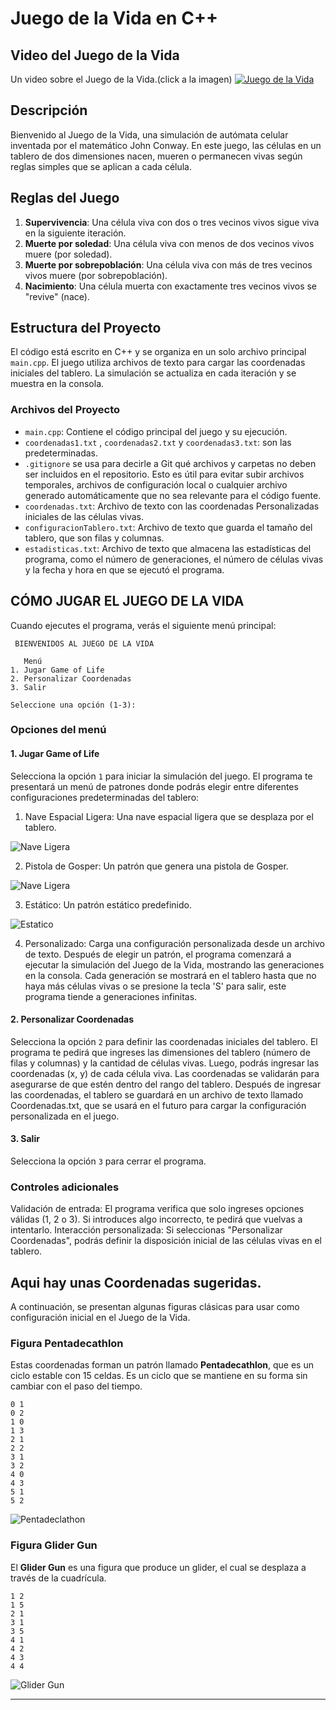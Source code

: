 # Juego de la Vida en C++

## Video del Juego de la Vida



Un video sobre el Juego de la Vida.(click a la imagen)
[![Juego de la Vida](https://img.youtube.com/vi/omMcrvVGTMs/maxresdefault.jpg)](https://youtu.be/omMcrvVGTMs?si=H_4s3ekWBQBgb6yf)


## Descripción

Bienvenido al Juego de la Vida, una simulación de autómata celular inventada por el matemático John Conway. En este juego, las células en un tablero de dos dimensiones nacen, mueren o permanecen vivas según reglas simples que se aplican a cada célula.

## Reglas del Juego

1. **Supervivencia**: Una célula viva con dos o tres vecinos vivos sigue viva en la siguiente iteración.
2. **Muerte por soledad**: Una célula viva con menos de dos vecinos vivos muere (por soledad).
3. **Muerte por sobrepoblación**: Una célula viva con más de tres vecinos vivos muere (por sobrepoblación).
4. **Nacimiento**: Una célula muerta con exactamente tres vecinos vivos se "revive" (nace).

## Estructura del Proyecto

El código está escrito en C++ y se organiza en un solo archivo principal `main.cpp`. El juego utiliza archivos de texto para cargar las coordenadas iniciales del tablero. La simulación se actualiza en cada iteración y se muestra en la consola.

### Archivos del Proyecto

- `main.cpp`: Contiene el código principal del juego y su ejecución.
- `coordenadas1.txt` , `coordenadas2.txt` y `coordenadas3.txt`: son las predeterminadas.
- `.gitignore` se usa para decirle a Git qué archivos y carpetas no deben ser incluidos en el repositorio. Esto es útil para evitar subir archivos temporales, archivos de configuración local o cualquier archivo generado automáticamente que no sea relevante para el código fuente.
- `coordenadas.txt`: Archivo de texto con las coordenadas Personalizadas iniciales de las células vivas.
- `configuracionTablero.txt`: Archivo de texto que guarda el tamaño del tablero, que son filas y columnas.
- `estadisticas.txt`: Archivo de texto que almacena las estadísticas del programa, como el número de generaciones, el número de células vivas y la fecha y hora en que se ejecutó el programa.



## CÓMO JUGAR EL JUEGO DE LA VIDA
Cuando ejecutes el programa, verás el siguiente menú principal:

 ```
  BIENVENIDOS AL JUEGO DE LA VIDA

    Menú    
1. Jugar Game of Life
2. Personalizar Coordenadas
3. Salir

Seleccione una opción (1-3):
```
### Opciones del menú 
#### 1. Jugar Game of Life

Selecciona la opción `1` para iniciar la simulación del juego.
El programa te presentará un menú de patrones donde podrás elegir entre diferentes configuraciones predeterminadas del tablero:
1. Nave Espacial Ligera: Una nave espacial ligera que se desplaza por el tablero.

  ![Nave Ligera](docs\1.NaveEspacial.gif)


2. Pistola de Gosper: Un patrón que genera una pistola de Gosper.

  ![Nave Ligera](docs\2.PistolaGosper.gif)

3. Estático: Un patrón estático predefinido.

  ![Estatico](docs\3.Estatico.gif)

4. Personalizado: Carga una configuración personalizada desde un archivo de texto.
Después de elegir un patrón, el programa comenzará a ejecutar la simulación del Juego de la Vida, mostrando las generaciones en la consola. Cada generación se mostrará en el tablero hasta que no haya más células vivas o se presione la tecla 'S' para salir, este programa tiende a generaciones infinitas.



#### 2. Personalizar Coordenadas
Selecciona la opción `2` para definir las coordenadas iniciales del tablero.
El programa te pedirá que ingreses las dimensiones del tablero (número de filas y columnas) y la cantidad de células vivas.
Luego, podrás ingresar las coordenadas (x, y) de cada célula viva. Las coordenadas se validarán para asegurarse de que estén dentro del rango del tablero.
Después de ingresar las coordenadas, el tablero se guardará en un archivo de texto llamado Coordenadas.txt, que se usará en el futuro para cargar la configuración personalizada en el juego.


#### 3. Salir
Selecciona la opción `3` para cerrar el programa.

### Controles adicionales
Validación de entrada: El programa verifica que solo ingreses opciones válidas (1, 2 o 3). Si introduces algo incorrecto, te pedirá que vuelvas a intentarlo.
Interacción personalizada: Si seleccionas "Personalizar Coordenadas", podrás definir la disposición inicial de las células vivas en el tablero.



## Aqui hay unas Coordenadas sugeridas.

A continuación, se presentan algunas figuras clásicas para usar como configuración inicial en el Juego de la Vida.


### Figura Pentadecathlon

Estas coordenadas forman un patrón llamado **Pentadecathlon**, que es un ciclo estable con 15 celdas. Es un ciclo que se mantiene en su forma sin cambiar con el paso del tiempo.


```
0 1
0 2
1 0
1 3
2 1
2 2
3 1
3 2
4 0
4 3
5 1
5 2
``` 
![Pentadeclathon](docs\1.SPenta.gif)


### Figura Glider Gun

El **Glider Gun** es una figura que produce un glider, el cual se desplaza a través de la cuadrícula.



```
1 2
1 5
2 1
3 1
3 5
4 1
4 2
4 3
4 4
```
![Glider Gun](docs\2.SGliderGun.gif)

---












